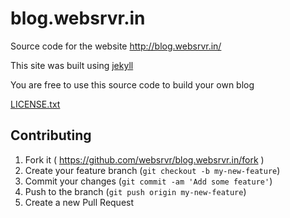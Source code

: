 blog.websrvr.in
===============

Source code for the website http://blog.websrvr.in/

This site was built using [jekyll](http://jekyllrb.com/)

You are free to use this source code to build your own blog

[LICENSE.txt](LICENSE.txt)

## Contributing

1. Fork it ( https://github.com/websrvr/blog.websrvr.in/fork )
2. Create your feature branch (`git checkout -b my-new-feature`)
3. Commit your changes (`git commit -am 'Add some feature'`)
4. Push to the branch (`git push origin my-new-feature`)
5. Create a new Pull Request
